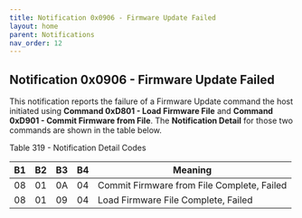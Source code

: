 ```yaml
---
title: Notification 0x0906 - Firmware Update Failed
layout: home
parent: Notifications
nav_order: 12
---
```


## Notification 0x0906 - Firmware Update Failed

This notification reports the failure of a Firmware Update command the
host initiated using **Command 0xD801 - Load Firmware File** and
**Command 0xD901 - Commit Firmware from File**. The **Notification
Detail** for those two commands are shown in the table below.

Table 319 - Notification Detail Codes

| B1  | B2  | B3  | B4  | Meaning                                    |
|-----|-----|-----|-----|--------------------------------------------|
| 08  | 01  | 0A  | 04  | Commit Firmware from File Complete, Failed |
| 08  | 01  | 09  | 04  | Load Firmware File Complete, Failed        |

#